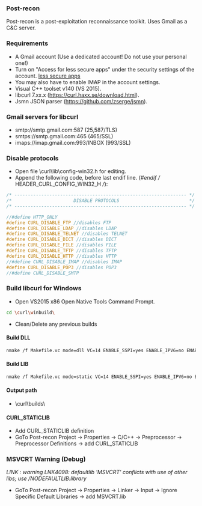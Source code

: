 ### Post-recon
Post-recon is a post-exploitation reconnaissance toolkit. Uses Gmail as a C&C server.



### Requirements

* A Gmail account (Use a dedicated account! Do not use your personal one!)
* Turn on "Access for less secure apps" under the security settings of the account. [less secure apps](https://www.google.com/settings/security/lesssecureapps)
* You may also have to enable IMAP in the account settings.
* Visual C++ toolset v140 (VS 2015).
* libcurl 7.xx.x (https://curl.haxx.se/download.html).
* Jsmn JSON parser (https://github.com/zserge/jsmn).



### Gmail servers for libcurl

* smtp://smtp.gmail.com:587			(25,587/TLS)
* smtps://smtp.gmail.com:465		(465/SSL)
* imaps://imap.gmail.com:993/INBOX	(993/SSL)



### Disable protocols

* Open file \curl\lib\config-win32.h for editing.
* Append the following code, before last endif line. (*#endif /* HEADER_CURL_CONFIG_WIN32_H */*):

```cpp
/* ---------------------------------------------------------------- */
/*                       DISABLE PROTOCOLS                          */
/* ---------------------------------------------------------------- */

//#define HTTP_ONLY
#define CURL_DISABLE_FTP //disables FTP
#define CURL_DISABLE_LDAP //disables LDAP
#define CURL_DISABLE_TELNET //disables TELNET
#define CURL_DISABLE_DICT //disables DICT
#define CURL_DISABLE_FILE //disables FILE
#define CURL_DISABLE_TFTP //disables TFTP
#define CURL_DISABLE_HTTP //disables HTTP
//#define CURL_DISABLE_IMAP //disables IMAP
#define CURL_DISABLE_POP3 //disables POP3
//#define CURL_DISABLE_SMTP
```



### Build libcurl for Windows

* Open VS2015 x86 Open Native Tools Command Prompt.

```bash
cd \curl\winbuild\
```

* Clean/Delete any previous builds

#### Build DLL

```bash
nmake /f Makefile.vc mode=dll VC=14 ENABLE_SSPI=yes ENABLE_IPV6=no ENABLE_IDN=no ENABLE_WINSSL=yes GEN_PDB=no DEBUG=no MACHINE=x86
```

#### Build LIB

```bash
nmake /f Makefile.vc mode=static VC=14 ENABLE_SSPI=yes ENABLE_IPV6=no ENABLE_IDN=no ENABLE_WINSSL=yes GEN_PDB=no DEBUG=no MACHINE=x86
```

#### Output path

* \curl\builds\


#### CURL_STATICLIB

* Add CURL_STATICLIB definition
* GoTo Post-recon Project -> Properties -> C/C++ -> Preprocessor -> Preprocessor Definitions -> add CURL_STATICLIB



### MSVCRT Warning (Debug)

*LINK : warning LNK4098: defaultlib 'MSVCRT' conflicts with use of other libs; use /NODEFAULTLIB:library*

* GoTo Post-recon Project -> Properties -> Linker -> Input -> Ignore Specific Default Libraries -> add MSVCRT.lib


